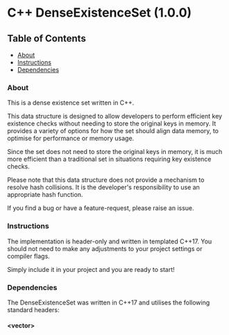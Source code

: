 # C++ DenseExistenceSet (1.0.0)

## Table of Contents

- [About](#About)
- [Instructions](#Instructions)
- [Dependencies](#Dependencies)

### About

This is a dense existence set written in C++.

This data structure is designed to allow developers to perform efficient key existence checks without needing to store the original keys in memory.
It provides a variety of options for how the set should align data memory, to optimise for performance or memory usage.

Since the set does not need to store the original keys in memory, it is much more efficient than a traditional set in situations requiring key existence checks.

Please note that this data structure does not provide a mechanism to resolve hash collisions. It is the developer's responsibility to use an appropriate hash function.

If you find a bug or have a feature-request, please raise an issue.

### Instructions

The implementation is header-only and written in templated C++17. You should not need to make any adjustments to your project settings or compiler flags. 

Simply include it in your project and you are ready to start!

### Dependencies

The DenseExistenceSet was written in C++17 and utilises the following standard headers:

#### &lt;vector&gt;
